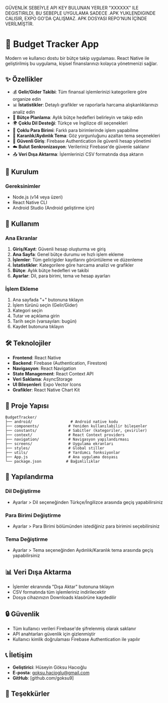 GÜVENLİK SEBEİYLE API KEY BULUNAN YERLER "XXXXXX" ILE DEGISTIRILDI, BU SEBEPLE UYGULAMA SADECE .APK YUKLENDIGINDE CALISIR, EXPO GO'DA ÇALIŞMAZ. APK DOSYASI REPO'NUN İÇİNDE VERİLMİŞTİR.
# 📱 Budget Tracker App

Modern ve kullanıcı dostu bir bütçe takip uygulaması. React Native ile geliştirilmiş bu uygulama, kişisel finanslarınızı kolayca yönetmenizi sağlar.

## ✨ Özellikler

- 💰 **Gelir/Gider Takibi**: Tüm finansal işlemlerinizi kategorilere göre organize edin
- 📊 **İstatistikler**: Detaylı grafikler ve raporlarla harcama alışkanlıklarınızı analiz edin
- 🎯 **Bütçe Planlama**: Aylık bütçe hedefleri belirleyin ve takip edin
- 🌍 **Çoklu Dil Desteği**: Türkçe ve İngilizce dil seçenekleri
- 💱 **Çoklu Para Birimi**: Farklı para birimlerinde işlem yapabilme
- 🌙 **Karanlık/Aydınlık Tema**: Göz yorgunluğunu azaltan tema seçenekleri
- 🔐 **Güvenli Giriş**: Firebase Authentication ile güvenli hesap yönetimi
- ☁️ **Bulut Senkronizasyon**: Verileriniz Firebase'de güvenle saklanır
- 📤 **Veri Dışa Aktarma**: İşlemlerinizi CSV formatında dışa aktarın

## 🚀 Kurulum

### Gereksinimler

- Node.js (v14 veya üzeri)
- React Native CLI
- Android Studio (Android geliştirme için)


## 📱 Kullanım

### Ana Ekranlar

1. **Giriş/Kayıt**: Güvenli hesap oluşturma ve giriş
2. **Ana Sayfa**: Genel bütçe durumu ve hızlı işlem ekleme
3. **İşlemler**: Tüm gelir/gider kayıtlarını görüntüleme ve düzenleme
4. **İstatistikler**: Kategorilere göre harcama analizi ve grafikler
5. **Bütçe**: Aylık bütçe hedefleri ve takibi
6. **Ayarlar**: Dil, para birimi, tema ve hesap ayarları

### İşlem Ekleme

1. Ana sayfada "+" butonuna tıklayın
2. İşlem türünü seçin (Gelir/Gider)
3. Kategori seçin
4. Tutar ve açıklama girin
5. Tarih seçin (varsayılan: bugün)
6. Kaydet butonuna tıklayın

## 🛠️ Teknolojiler

- **Frontend**: React Native
- **Backend**: Firebase (Authentication, Firestore)
- **Navigasyon**: React Navigation
- **State Management**: React Context API
- **Veri Saklama**: AsyncStorage
- **UI Bileşenleri**: Expo Vector Icons
- **Grafikler**: React Native Chart Kit

## 📁 Proje Yapısı

```
BudgetTracker/
├── android/                 # Android native kodu
├── components/             # Yeniden kullanılabilir bileşenler
├── constants/              # Sabitler (kategoriler, çeviriler)
├── context/                # React Context providers
├── navigation/             # Navigasyon yapılandırması
├── screens/                # Uygulama ekranları
├── styles/                 # Global stiller
├── utils/                  # Yardımcı fonksiyonlar
├── App.js                  # Ana uygulama dosyası
└── package.json           # Bağımlılıklar
```

## 🔧 Yapılandırma

### Dil Değiştirme
- Ayarlar > Dil seçeneğinden Türkçe/İngilizce arasında geçiş yapabilirsiniz

### Para Birimi Değiştirme
- Ayarlar > Para Birimi bölümünden istediğiniz para birimini seçebilirsiniz

### Tema Değiştirme
- Ayarlar > Tema seçeneğinden Aydınlık/Karanlık tema arasında geçiş yapabilirsiniz

## 📊 Veri Dışa Aktarma

- İşlemler ekranında "Dışa Aktar" butonuna tıklayın
- CSV formatında tüm işlemleriniz indirilecektir
- Dosya cihazınızın Downloads klasörüne kaydedilir

## 🔒 Güvenlik

- Tüm kullanıcı verileri Firebase'de şifrelenmiş olarak saklanır
- API anahtarları güvenlik için gizlenmiştir
- Kullanıcı kimlik doğrulaması Firebase Authentication ile yapılır


## 📞 İletişim

- **Geliştirici**: Hüseyin Göksu Hacıoğlu
- **E-posta**: goksu.hacioglu@gmail.com
- **GitHub**: [github.com/goksu9]

## 🙏 Teşekkürler
